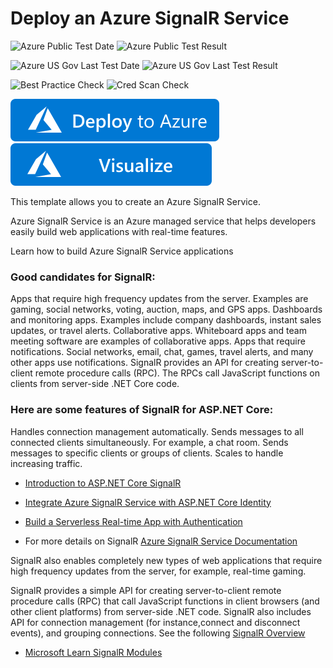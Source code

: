 # Deploy an Azure SignalR Service

![Azure Public Test Date](https://azurequickstartsservice.blob.core.windows.net/badges/101-signalr/PublicLastTestDate.svg)
![Azure Public Test Result](https://azurequickstartsservice.blob.core.windows.net/badges/101-signalr/PublicDeployment.svg)

![Azure US Gov Last Test Date](https://azurequickstartsservice.blob.core.windows.net/badges/101-signalr/FairfaxLastTestDate.svg)
![Azure US Gov Last Test Result](https://azurequickstartsservice.blob.core.windows.net/badges/101-signalr/FairfaxDeployment.svg)

![Best Practice Check](https://azurequickstartsservice.blob.core.windows.net/badges/101-signalr/BestPracticeResult.svg)
![Cred Scan Check](https://azurequickstartsservice.blob.core.windows.net/badges/101-signalr/CredScanResult.svg)

[![Deploy To Azure](https://raw.githubusercontent.com/Azure/azure-quickstart-templates/master/1-CONTRIBUTION-GUIDE/images/deploytoazure.svg?sanitize=true)]("https://portal.azure.com/#create/Microsoft.Template/uri/https%3A%2F%2Fraw.githubusercontent.com%2FAzure%2Fazure-quickstart-templates%2Fmaster%2F101-signalr%2Fazuredeploy.json")  [![Visualize](https://raw.githubusercontent.com/Azure/azure-quickstart-templates/master/1-CONTRIBUTION-GUIDE/images/visualizebutton.svg?sanitize=true)]("http://armviz.io/#/?load=https%3A%2F%2Fraw.githubusercontent.com%2FAzure%2Fazure-quickstart-templates%2Fmaster%2F101-signalr%2Fazuredeploy.json")

This template allows you to create an Azure SignalR Service. 

Azure SignalR Service is an Azure managed service that helps developers easily build web applications with real-time features.

Learn how to build Azure SignalR Service applications

### Good candidates for SignalR:

Apps that require high frequency updates from the server. Examples are gaming, social networks, voting, auction, maps, and GPS apps.
Dashboards and monitoring apps. Examples include company dashboards, instant sales updates, or travel alerts.
Collaborative apps. Whiteboard apps and team meeting software are examples of collaborative apps.
Apps that require notifications. Social networks, email, chat, games, travel alerts, and many other apps use notifications.
SignalR provides an API for creating server-to-client remote procedure calls (RPC). The RPCs call JavaScript functions on clients from server-side .NET Core code.

### Here are some features of SignalR for ASP.NET Core:

Handles connection management automatically.
Sends messages to all connected clients simultaneously. For example, a chat room.
Sends messages to specific clients or groups of clients.
Scales to handle increasing traffic.

- [Introduction to ASP.NET Core SignalR](https://docs.microsoft.com/aspnet/core/signalr/introduction?view=aspnetcore-3.0)

- [Integrate Azure SignalR Service with ASP.NET Core Identity](https://docs.microsoft.com/azure/azure-signalr/signalr-authenticate-oauth)
- [Build a Serverless Real-time App with Authentication](https://docs.microsoft.com/azure/azure-signalr/signalr-tutorial-authenticate-azure-functions)

- For more details on SignalR [Azure SignalR Service Documentation](href="https://docs.microsoft.com/azure/azure-signalr)

SignalR also enables completely new types of web applications that require high frequency updates from the server, for example, real-time gaming.

SignalR provides a simple API for creating server-to-client remote procedure calls (RPC) that call JavaScript functions in client browsers (and other client platforms) from server-side .NET code. SignalR also includes API for connection management (for instance,connect and disconnect events), and grouping connections. See the following [SignalR Overview](https://docs.microsoft.com/aspnet/signalr/overview/getting-started/introduction-to-signalr)

- [Microsoft Learn SignalR Modules](https://docs.microsoft.com/learn/modules/automatic-update-of-a-webapp-using-azure-functions-and-signalr/ )


